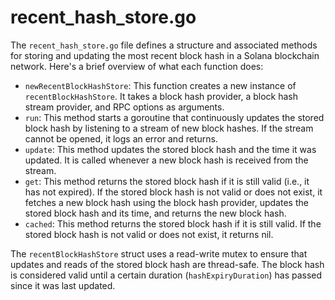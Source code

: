 # recent\_hash\_store.go

The `recent_hash_store.go` file defines a structure and associated methods for storing and updating the most recent block hash in a Solana blockchain network. Here's a brief overview of what each function does:

* `newRecentBlockHashStore`: This function creates a new instance of `recentBlockHashStore`. It takes a block hash provider, a block hash stream provider, and RPC options as arguments.
* `run`: This method starts a goroutine that continuously updates the stored block hash by listening to a stream of new block hashes. If the stream cannot be opened, it logs an error and returns.
* `update`: This method updates the stored block hash and the time it was updated. It is called whenever a new block hash is received from the stream.
* `get`: This method returns the stored block hash if it is still valid (i.e., it has not expired). If the stored block hash is not valid or does not exist, it fetches a new block hash using the block hash provider, updates the stored block hash and its time, and returns the new block hash.
* `cached`: This method returns the stored block hash if it is still valid. If the stored block hash is not valid or does not exist, it returns nil.

The `recentBlockHashStore` struct uses a read-write mutex to ensure that updates and reads of the stored block hash are thread-safe. The block hash is considered valid until a certain duration (`hashExpiryDuration`) has passed since it was last updated.
